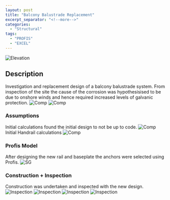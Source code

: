```yaml
---
layout: post
title: "Balcony Balustrade Replacement"
excerpt_separator: "<!--more-->"
categories: 
  - "Structural"
tags:
  - "PROFIS"
  - "EXCEL"
---
```


![Elevation](/assets/struct/RAIL/RAIL-1.jpg)
<!--more-->
## Description
Investigation and replacement design of a balcony balustrade system. From inspection of the site the cause of the corrosion was hypothesisised to be due to onshore winds and hence required increased levels of galvanic protection.
![Comp](/assets/struct/RAIL/RAIL-5.jpg)
![Comp](/assets/struct/RAIL/RAIL-6.jpg)

### Assumptions
Initial calculations found the initial design to not be up to code.
![Comp](/assets/struct/RAIL/RAIL-2.jpg)
Initial Handrail calculations
![Comp](/assets/struct/RAIL/RAIL-3.jpg)

### Profis Model
After designing the new rail and baseplate the anchors were selected using Profis.
![SG](/assets/struct/RAIL/RAIL-4.jpg)

### Construction + Inspection
Construction was undertaken and inspected with the new design.
![Inspection](/assets/struct/RAIL/RAIL-8.jpg)
![Inspection](/assets/struct/RAIL/RAIL-9.jpg)
![Inspection](/assets/struct/RAIL/RAIL-10.jpg)
![Inspection](/assets/struct/RAIL/RAIL-11.jpg)


